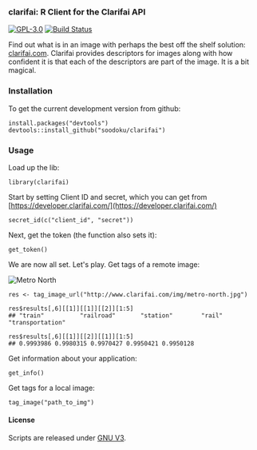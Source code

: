 ### clarifai: R Client for the Clarifai API

[![GPL-3.0](http://img.shields.io/:license-gpl-blue.svg)](http://opensource.org/licenses/GPL-3.0)
[![Build Status](https://travis-ci.org/soodoku/clarifai.svg?branch=master)](https://travis-ci.org/soodoku/clarifai)

Find out what is in an image with perhaps the best off the shelf solution: [clarifai.com](http://clarifai.com). Clarifai provides descriptors for images along with how confident it is that each of the descriptors are part of the image. It is a bit magical.

### Installation

To get the current development version from github:

```{r install}
install.packages("devtools")
devtools::install_github("soodoku/clarifai")
```

### Usage

Load up the lib:
```{r load_lib}
library(clarifai)
```

Start by setting Client ID and secret, which you can get from [https://developer.clarifai.com/](https://developer.clarifai.com/)
```{r}
secret_id(c("client_id", "secret"))
```

Next, get the token (the function also sets it):
```{r}
get_token()
```

We are now all set. Let's play. Get tags of a remote image:

![Metro North](https://raw.githubusercontent.com/soodoku/clarifai/master/inst/extdata/metro-north.jpg)

```{r}
res <- tag_image_url("http://www.clarifai.com/img/metro-north.jpg")

res$results[,6][[1]][[1]][[2]][1:5]
## "train"          "railroad"       "station"        "rail"           "transportation"

res$results[,6][[1]][[2]][[1]][1:5]
## 0.9993986 0.9980315 0.9970427 0.9950421 0.9950128
```

Get information about your application:
```{r}
get_info()
```

Get tags for a local image:
```{r}
tag_image("path_to_img")
```

#### License
Scripts are released under [GNU V3](http://www.gnu.org/licenses/gpl-3.0.en.html).